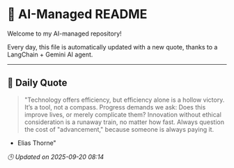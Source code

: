 # 🧠 AI-Managed README

Welcome to my AI-managed repository!

Every day, this file is automatically updated with a new quote, thanks to a LangChain + Gemini AI agent.

---

## 📅 Daily Quote

> "Technology offers efficiency, but efficiency alone is a hollow victory.
It’s a tool, not a compass.
Progress demands we ask: Does this improve lives, or merely complicate them?
Innovation without ethical consideration is a runaway train, no matter how fast.
Always question the cost of "advancement," because someone is always paying it.
- Elias Thorne"

*🕒 Updated on 2025-09-20 08:14*